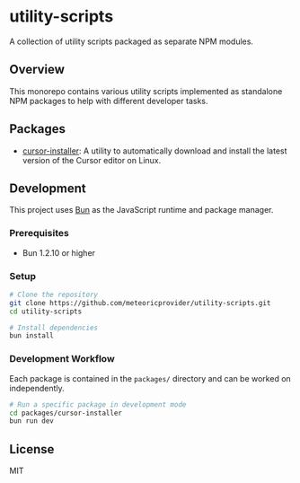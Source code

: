 # utility-scripts

A collection of utility scripts packaged as separate NPM modules.

## Overview

This monorepo contains various utility scripts implemented as standalone NPM packages to help with different developer tasks.

## Packages

- [cursor-installer](./packages/cursor-installer/README.md): A utility to automatically download and install the latest version of the Cursor editor on Linux.

## Development

This project uses [Bun](https://bun.sh/) as the JavaScript runtime and package manager.

### Prerequisites

- Bun 1.2.10 or higher

### Setup

```bash
# Clone the repository
git clone https://github.com/meteoricprovider/utility-scripts.git
cd utility-scripts

# Install dependencies
bun install
```

### Development Workflow

Each package is contained in the `packages/` directory and can be worked on independently.

```bash
# Run a specific package in development mode
cd packages/cursor-installer
bun run dev
```

## License

MIT
